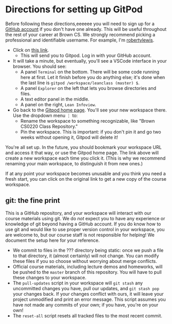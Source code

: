 # Directions for setting up GitPod

Before following these directions,eeeeee
you will need to sign up for a [GitHub account](https://github.com/)
if you don't have one already.
This will be useful throughout the rest of your career at Brown CS.
We strongly recommend picking a professional and identifiable username.
For example, I'm [robertylewis](https://github.com/robertylewis).

* Click on [this link](https://gitpod.io/#https://github.com/robertylewis/leanclass).
  * This will send you to Gitpod.
    Log in with your GitHub account.
* It will take a minute, but eventually,
  you'll see a VSCode interface in your browser.
  You should see:
  * A panel `Terminal` on the bottom.
    There will be some code running here at first.
    Let it finish before you do anything else;
    it's done when the last line is
    `gitpod /workspace/leanclass (master) $`.
  * A panel `Explorer` on the left that lets you browse directories and files.
  * A text editor panel in the middle.
  * A panel on the right, `Lean Infoview`.
* Go back to the [Gitpod home page](https://gitpod.io/workspaces). 
  You'll see your new workspace there.
  Use the dropdown menu ⋮ to:
  * Rename the workspace to something recognizable, like "Brown CS0220 Class Repository."
  * Pin the workspace. This is important: 
    if you don't pin it and go two weeks without opening it, Gitpod will delete it!

You're all set up.
In the future, you should bookmark your workspace URL and access it that way,
or use the Gitpod home page. 
The link above will create a new workspace each time you click it.
(This is why we recommend renaming your main workspace, to distinguish it from new ones.)

If at any point your workspace becomes unusable
and you think you need a fresh start,
you can click on the original link to get a new copy of the course workspace.

## git: the fine print 

This is a GitHub repository, 
and your workspace will interact with our course materials using git.
We do *not* expect you to have any experience or knowledge of git
beyond having a GitHub account.
If you do know how to use git and would like to use proper version control in your workspace,
you are welcome to, but our course staff is not responsible for helping!
We document the setup here for your reference.

* We commit to files in the ??? directory being static:
  once we push a file to that directory, it (almost certainly) will not change.
  You can modify these files if you so choose
  without worrying about merge conflicts.
* Official course materials,
  including lecture demos and homeworks,
  will be pushed to the `master` branch of this repository.
  You will have to pull these changes to your workspace.
* The `pull-updates` script in your workspace
  will `git stash` any uncommitted changes you have,
  pull our updates,
  and `git stash pop` your changes back.
  If your changes conflict with ours, 
  it will leave your project unmodified and print an error message.
  This script assumes you have not made any commits of your own;
  if you have, you're on your own!
* The `reset-all` script resets all tracked files to the most recent commit.